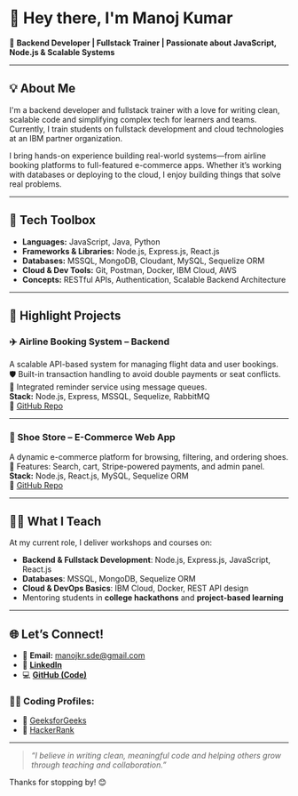 # 👋 Hey there, I'm Manoj Kumar

🎯 **Backend Developer | Fullstack Trainer | Passionate about JavaScript, Node.js & Scalable Systems**

---

## 💡 About Me

I'm a backend developer and fullstack trainer with a love for writing clean, scalable code and simplifying complex tech for learners and teams. Currently, I train students on fullstack development and cloud technologies at an IBM partner organization.

I bring hands-on experience building real-world systems—from airline booking platforms to full-featured e-commerce apps. Whether it’s working with databases or deploying to the cloud, I enjoy building things that solve real problems.

---

## 🧰 Tech Toolbox

- **Languages:** JavaScript, Java, Python  
- **Frameworks & Libraries:** Node.js, Express.js, React.js  
- **Databases:** MSSQL, MongoDB, Cloudant, MySQL, Sequelize ORM  
- **Cloud & Dev Tools:** Git, Postman, Docker, IBM Cloud, AWS  
- **Concepts:** RESTful APIs, Authentication, Scalable Backend Architecture

---

## 🚀 Highlight Projects

### ✈️ Airline Booking System – Backend  
A scalable API-based system for managing flight data and user bookings.  
🛡️ Built-in transaction handling to avoid double payments or seat conflicts.  
📩 Integrated reminder service using message queues.  
**Stack:** Node.js, Express, MSSQL, Sequelize, RabbitMQ  
🔗 [GitHub Repo](https://github.com/manojkumar-0108/Airplane-Booking-System-Repo)

---

### 👟 Shoe Store – E-Commerce Web App  
A dynamic e-commerce platform for browsing, filtering, and ordering shoes.  
🛒 Features: Search, cart, Stripe-powered payments, and admin panel.  
**Stack:** Node.js, React.js, MySQL, Sequelize ORM  
🔗 [GitHub Repo](https://github.com/manojkumar-0108/shoeStore-web-app-repo)

---

## 🧑‍🏫 What I Teach

At my current role, I deliver workshops and courses on:

- **Backend & Fullstack Development**: Node.js, Express.js, JavaScript, React.js  
- **Databases**: MSSQL, MongoDB, Sequelize ORM  
- **Cloud & DevOps Basics**: IBM Cloud, Docker, REST API design  
- Mentoring students in **college hackathons** and **project-based learning**

---

## 🌐 Let’s Connect!

- 📧 **Email:** manojkr.sde@gmail.com  
- 💼 [**LinkedIn**](https://www.linkedin.com/in/manojkrsde/)  
- 💻 [**GitHub (Code)**](https://github.com/manojkumar-0108)

### 👨‍💻 Coding Profiles:
- 🧠 [GeeksforGeeks](https://www.geeksforgeeks.org/user/manojkrsde/)
- 🧩 [HackerRank](https://www.hackerrank.com/profile/manojkrsde)

---

> _“I believe in writing clean, meaningful code and helping others grow through teaching and collaboration.”_

Thanks for stopping by! 😊
